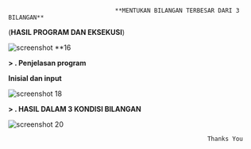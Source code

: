                                   **MENTUKAN BILANGAN TERBESAR DARI 3 BILANGAN** 



(**HASIL PROGRAM DAN EKSEKUSI**)

![screenshot **16](https://user-images.githubusercontent.com/45849168/52641267-0108a400-2f0b-11e9-834b-644694b505f2.png)

**> . Penjelasan program**


**Inisial dan input**

![screenshot 18](https://user-images.githubusercontent.com/45849168/52642199-1bdc1800-2f0d-11e9-81e9-d34b05097f36.png)

**> . HASIL DALAM 3 KONDISI BILANGAN**

![screenshot 20](https://user-images.githubusercontent.com/45849168/52642885-69a55000-2f0e-11e9-8d8f-654c2c15cc02.png)


                                                            Thanks You 
                                                            
